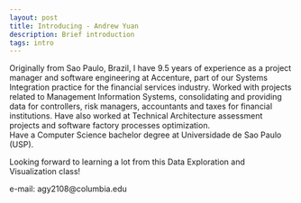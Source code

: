 ```yaml
---
layout: post
title: Introducing - Andrew Yuan
description: Brief introduction
tags: intro
---
```


Originally from Sao Paulo, Brazil, I have 9.5 years of experience as a project manager and software engineering at Accenture, part of our Systems Integration practice for the financial services industry.
Worked with projects related to Management Information Systems, consolidating and providing data for controllers, risk managers, accountants and taxes for financial institutions. Have also worked at Technical Architecture assessment projects and software factory processes optimization.
<br>Have a Computer Science bachelor degree at Universidade de Sao Paulo (USP).
<p>Looking forward to learning a lot from this Data Exploration and Visualization class!

<p>e-mail: agy2108@columbia.edu
